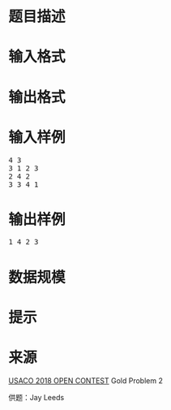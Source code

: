 

# 题目描述



# 输入格式



# 输出格式



# 输入样例


<pre>4 3
3 1 2 3
2 4 2
3 3 4 1
</pre>

# 输出样例


<pre>1 4 2 3</pre>

# 数据规模



# 提示



# 来源


<p>
<a href="http://www.usaco.org/index.php?page=open18results" target="_blank">USACO 2018 OPEN CONTEST</a> Gold Problem 2
</p>
<p>
供题：Jay Leeds
</p>
